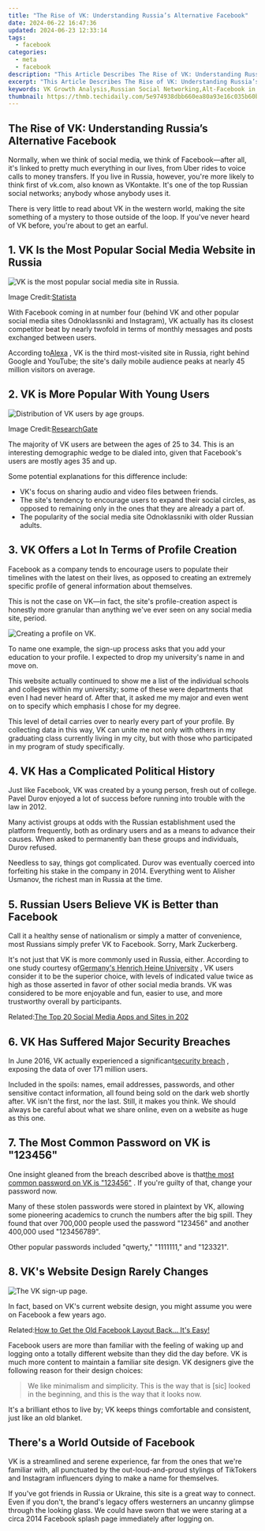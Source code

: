 ```yaml
---
title: "The Rise of VK: Understanding Russia’s Alternative Facebook"
date: 2024-06-22 16:47:36
updated: 2024-06-23 12:33:14
tags:
  - facebook
categories:
  - meta
  - facebook
description: "This Article Describes The Rise of VK: Understanding Russia’s Alternative Facebook"
excerpt: "This Article Describes The Rise of VK: Understanding Russia’s Alternative Facebook"
keywords: VK Growth Analysis,Russian Social Networking,Alt-Facebook in Russia,VK Rise Trend,VK vs Facebook,Alternative to FB (Russia),Russia's VK Insight
thumbnail: https://thmb.techidaily.com/5e974938dbb660ea80a93e16c035b60b79b36010696a635f2d59959383d55084.jpg
---
```


## The Rise of VK: Understanding Russia’s Alternative Facebook

 Normally, when we think of social media, we think of Facebook—after all, it's linked to pretty much everything in our lives, from Uber rides to voice calls to money transfers. If you live in Russia, however, you're more likely to think first of vk.com, also known as VKontakte. It's one of the top Russian social networks; anybody whose anybody uses it.

 There is very little to read about VK in the western world, making the site something of a mystery to those outside of the loop. If you've never heard of VK before, you're about to get an earful.

## 1\. VK Is the Most Popular Social Media Website in Russia

![VK is the most popular social media site in Russia.](https://static1.makeuseofimages.com/wordpress/wp-content/uploads/2021/10/what-is-vk.png)

 Image Credit:[Statista](https://www.statista.com/statistics/284447/russia-social-network-penetration/)

 With Facebook coming in at number four (behind VK and other popular social media sites Odnoklassniki and Instagram), VK actually has its closest competitor beat by nearly twofold in terms of monthly messages and posts exchanged between users.

 According to[Alexa](https://www.alexa.com/topsites/countries/RU) , VK is the third most-visited site in Russia, right behind Google and YouTube; the site's daily mobile audience peaks at nearly 45 million visitors on average.

## 2\. VK is More Popular With Young Users

![Distribution of VK users by age groups.](https://static1.makeuseofimages.com/wordpress/wp-content/uploads/2021/10/vk-users-by-age.png)

 Image Credit:[ResearchGate](https://www.researchgate.net/figure/Distribution-of-VK-users-by-age-groups%5Ffig3%5F321459360)

 The majority of VK users are between the ages of 25 to 34\. This is an interesting demographic wedge to be dialed into, given that Facebook's users are mostly ages 35 and up.

Some potential explanations for this difference include:

* VK's focus on sharing audio and video files between friends.
* The site's tendency to encourage users to expand their social circles, as opposed to remaining only in the ones that they are already a part of.
* The popularity of the social media site Odnoklassniki with older Russian adults.

## 3\. VK Offers a Lot In Terms of Profile Creation

 Facebook as a company tends to encourage users to populate their timelines with the latest on their lives, as opposed to creating an extremely specific profile of general information about themselves.

 This is not the case on VK—in fact, the site's profile-creation aspect is honestly more granular than anything we've ever seen on any social media site, period.

![Creating a profile on VK.](https://static1.makeuseofimages.com/wordpress/wp-content/uploads/2021/10/what-is-vk-social-media.png)

 To name one example, the sign-up process asks that you add your education to your profile. I expected to drop my university's name in and move on.

 This website actually continued to show me a list of the individual schools and colleges within my university; some of these were departments that even I had never heard of. After that, it asked me my major and even went on to specify which emphasis I chose for my degree.

 This level of detail carries over to nearly every part of your profile. By collecting data in this way, VK can unite me not only with others in my graduating class currently living in my city, but with those who participated in my program of study specifically.

## 4\. VK Has a Complicated Political History

 Just like Facebook, VK was created by a young person, fresh out of college. Pavel Durov enjoyed a lot of success before running into trouble with the law in 2012.

 Many activist groups at odds with the Russian establishment used the platform frequently, both as ordinary users and as a means to advance their causes. When asked to permanently ban these groups and individuals, Durov refused.

 Needless to say, things got complicated. Durov was eventually coerced into forfeiting his stake in the company in 2014\. Everything went to Alisher Usmanov, the richest man in Russia at the time.

## 5\. Russian Users Believe VK is Better than Facebook

 Call it a healthy sense of nationalism or simply a matter of convenience, most Russians simply prefer VK to Facebook. Sorry, Mark Zuckerberg.

 It's not just that VK is more commonly used in Russia, either. According to one study courtesy of[Germany's Henrich Heine University](https://www.phil-fak.uni-duesseldorf.de/fileadmin/Redaktion/Institute/Informationswissenschaft/heck/Baran%5F%5F%5FStock%5FVkontakte.pdf) , VK users consider it to be the superior choice, with levels of indicated value twice as high as those asserted in favor of other social media brands. VK was considered to be more enjoyable and fun, easier to use, and more trustworthy overall by participants.

 Related:[The Top 20 Social Media Apps and Sites in 202](https://www.makeuseof.com/tag/top-social-media-apps-sites/)

## 6\. VK Has Suffered Major Security Breaches

 In June 2016, VK actually experienced a significant[security breach](https://www.makeuseof.com/historic-data-breaches/) , exposing the data of over 171 million users.

 Included in the spoils: names, email addresses, passwords, and other sensitive contact information, all found being sold on the dark web shortly after. VK isn't the first, nor the last. Still, it makes you think. We should always be careful about what we share online, even on a website as huge as this one.

## 7\. The Most Common Password on VK is "123456"

 One insight gleaned from the breach described above is that[the most common password on VK is "123456"](https://www.makeuseof.com/tag/7-password-mistakes-will-likely-get-hacked/) . If you're guilty of that, change your password now.

 Many of these stolen passwords were stored in plaintext by VK, allowing some pioneering academics to crunch the numbers after the big spill. They found that over 700,000 people used the password "123456" and another 400,000 used "123456789".

 Other popular passwords included "qwerty," "1111111," and "123321".

## 8\. VK's Website Design Rarely Changes

![The VK sign-up page.](https://static1.makeuseofimages.com/wordpress/wp-content/uploads/2021/10/what-is-vkontakte.png)

 In fact, based on VK's current website design, you might assume you were on Facebook a few years ago.

 Related:[How to Get the Old Facebook Layout Back... It's Easy!](https://www.makeuseof.com/how-to-get-old-facebook-layout-back/)

 Facebook users are more than familiar with the feeling of waking up and logging onto a totally different website than they did the day before. VK is much more content to maintain a familiar site design. VK designers give the following reason for their design choices:

> We like minimalism and simplicity. This is the way that is \[sic\] looked in the beginning, and this is the way that it looks now.

 It's a brilliant ethos to live by; VK keeps things comfortable and consistent, just like an old blanket.

## There's a World Outside of Facebook

 VK is a streamlined and serene experience, far from the ones that we're familiar with, all punctuated by the out-loud-and-proud stylings of TikTokers and Instagram influencers dying to make a name for themselves.

 If you've got friends in Russia or Ukraine, this site is a great way to connect. Even if you don't, the brand's legacy offers westerners an uncanny glimpse through the looking glass. We could have sworn that we were staring at a circa 2014 Facebook splash page immediately after logging on.


<ins class="adsbygoogle"
     style="display:block"
     data-ad-format="autorelaxed"
     data-ad-client="ca-pub-7571918770474297"
     data-ad-slot="1223367746"></ins>



<ins class="adsbygoogle"
     style="display:block"
     data-ad-client="ca-pub-7571918770474297"
     data-ad-slot="8358498916"
     data-ad-format="auto"
     data-full-width-responsive="true"></ins>
